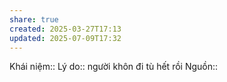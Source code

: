 ```yaml
---
share: true
created: 2025-03-27T17:13
updated: 2025-07-09T17:32
---
```

Khái niệm:: 
Lý do:: người khôn đi tù hết rồi
Nguồn:: 
